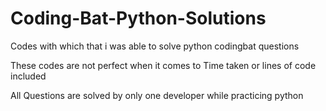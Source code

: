 # Coding-Bat-Python-Solutions
Codes with which that i was able to solve python codingbat questions

These codes are not perfect when it comes to Time taken or lines of code included

All Questions are solved by only one developer while practicing python
